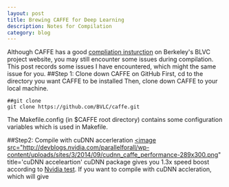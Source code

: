 ```yaml
---
layout: post
title: Brewing CAFFE for Deep Learning
description: Notes for Compilation
category: blog
---
```


Although CAFFE has a good [compliation insturction][comp] on Berkeley's BLVC project website, you may still encounter some issues during compilation. This post records some issues I have encountered, which might the same issue for you. 
##Step 1: Clone down CAFFE on GitHub
First, cd to the directory you want CAFFE to be installed
Then, clone down CAFFE to your local machine. 

    ##git clone
    git clone https://github.com/BVLC/caffe.git
The Makefile.config (in $CAFFE root directory) contains some configuration variables which is used in Makefile. 

##Step2: Compile with cuDNN accerleration
<a href="http://devblogs.nvidia.com/parallelforall/accelerate-machine-learning-cudnn-deep-neural-network-library/"> 
<image src="http://devblogs.nvidia.com/parallelforall/wp-content/uploads/sites/3/2014/09/cudnn_caffe_performance-289x300.png" title='cuDNN acceleartion' </image></a>
cuDNN package gives you 1.3x speed boost according to [Nvidia test][NV]. 
If you want to compile with cuDNN accleration, which will give 
  ##

[comp]: http://caffe.berkeleyvision.org/installation.html
[NV]: http://devblogs.nvidia.com/parallelforall/accelerate-machine-learning-cudnn-deep-neural-network-library/
